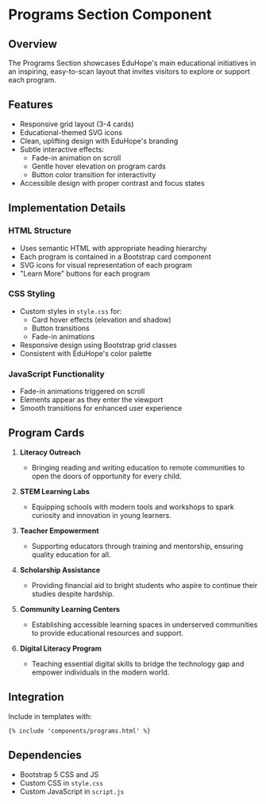 # Programs Section Component

## Overview
The Programs Section showcases EduHope's main educational initiatives in an inspiring, easy-to-scan layout that invites visitors to explore or support each program.

## Features
- Responsive grid layout (3-4 cards)
- Educational-themed SVG icons
- Clean, uplifting design with EduHope's branding
- Subtle interactive effects:
  - Fade-in animation on scroll
  - Gentle hover elevation on program cards
  - Button color transition for interactivity
- Accessible design with proper contrast and focus states

## Implementation Details

### HTML Structure
- Uses semantic HTML with appropriate heading hierarchy
- Each program is contained in a Bootstrap card component
- SVG icons for visual representation of each program
- "Learn More" buttons for each program

### CSS Styling
- Custom styles in `style.css` for:
  - Card hover effects (elevation and shadow)
  - Button transitions
  - Fade-in animations
- Responsive design using Bootstrap grid classes
- Consistent with EduHope's color palette

### JavaScript Functionality
- Fade-in animations triggered on scroll
- Elements appear as they enter the viewport
- Smooth transitions for enhanced user experience

## Program Cards
1. **Literacy Outreach**
   - Bringing reading and writing education to remote communities to open the doors of opportunity for every child.

2. **STEM Learning Labs**
   - Equipping schools with modern tools and workshops to spark curiosity and innovation in young learners.

3. **Teacher Empowerment**
   - Supporting educators through training and mentorship, ensuring quality education for all.

4. **Scholarship Assistance**
   - Providing financial aid to bright students who aspire to continue their studies despite hardship.

5. **Community Learning Centers**
   - Establishing accessible learning spaces in underserved communities to provide educational resources and support.

6. **Digital Literacy Program**
   - Teaching essential digital skills to bridge the technology gap and empower individuals in the modern world.

## Integration
Include in templates with:
```django
{% include 'components/programs.html' %}
```

## Dependencies
- Bootstrap 5 CSS and JS
- Custom CSS in `style.css`
- Custom JavaScript in `script.js`
